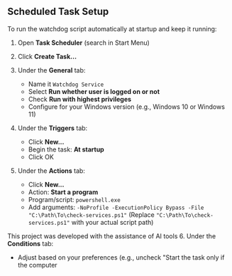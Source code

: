 ## Scheduled Task Setup

To run the watchdog script automatically at startup and keep it running:

1. Open **Task Scheduler** (search in Start Menu)

2. Click **Create Task...**

3. Under the **General** tab:
   - Name it `Watchdog Service`
   - Select **Run whether user is logged on or not**
   - Check **Run with highest privileges**
   - Configure for your Windows version (e.g., Windows 10 or Windows 11)

4. Under the **Triggers** tab:
   - Click **New...**
   - Begin the task: **At startup**
   - Click OK

5. Under the **Actions** tab:
   - Click **New...**
   - Action: **Start a program**
   - Program/script: `powershell.exe`
   - Add arguments: `-NoProfile -ExecutionPolicy Bypass -File "C:\Path\To\check-services.ps1"`
     (Replace `"C:\Path\To\check-services.ps1"` with your actual script path)

This project was developed with the assistance of AI tools
6. Under the **Conditions** tab:
   - Adjust based on your preferences (e.g., uncheck "Start the task only if the computer


